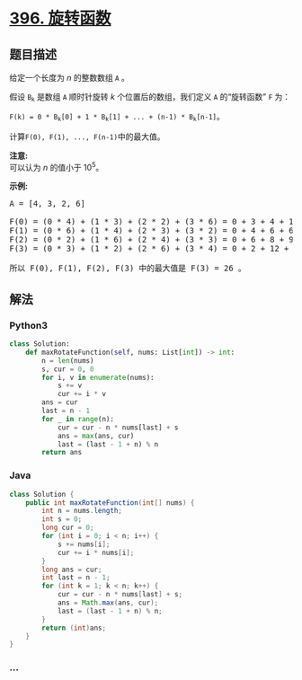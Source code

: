 # [396. 旋转函数](https://leetcode-cn.com/problems/rotate-function)



## 题目描述

<!-- 这里写题目描述 -->

<p>给定一个长度为 <em>n</em> 的整数数组&nbsp;<code>A</code>&nbsp;。</p>

<p>假设&nbsp;<code>B<sub>k</sub></code>&nbsp;是数组&nbsp;<code>A</code>&nbsp;顺时针旋转 <em>k</em> 个位置后的数组，我们定义&nbsp;<code>A</code>&nbsp;的&ldquo;旋转函数&rdquo;&nbsp;<code>F</code>&nbsp;为：</p>

<p><code>F(k) = 0 * B<sub>k</sub>[0] + 1 * B<sub>k</sub>[1] + ... + (n-1) * B<sub>k</sub>[n-1]</code>。</p>

<p>计算<code>F(0), F(1), ..., F(n-1)</code>中的最大值。</p>

<p><strong>注意:</strong><br />
可以认为<em> n</em> 的值小于 10<sup>5</sup>。</p>

<p><strong>示例:</strong></p>

<pre>
A = [4, 3, 2, 6]

F(0) = (0 * 4) + (1 * 3) + (2 * 2) + (3 * 6) = 0 + 3 + 4 + 18 = 25
F(1) = (0 * 6) + (1 * 4) + (2 * 3) + (3 * 2) = 0 + 4 + 6 + 6 = 16
F(2) = (0 * 2) + (1 * 6) + (2 * 4) + (3 * 3) = 0 + 6 + 8 + 9 = 23
F(3) = (0 * 3) + (1 * 2) + (2 * 6) + (3 * 4) = 0 + 2 + 12 + 12 = 26

所以 F(0), F(1), F(2), F(3) 中的最大值是 F(3) = 26 。
</pre>


## 解法

<!-- 这里可写通用的实现逻辑 -->

<!-- tabs:start -->

### **Python3**

<!-- 这里可写当前语言的特殊实现逻辑 -->

```python
class Solution:
    def maxRotateFunction(self, nums: List[int]) -> int:
        n = len(nums)
        s, cur = 0, 0
        for i, v in enumerate(nums):
            s += v
            cur += i * v
        ans = cur
        last = n - 1
        for _ in range(n):
            cur = cur - n * nums[last] + s
            ans = max(ans, cur)
            last = (last - 1 + n) % n
        return ans 
```

### **Java**

<!-- 这里可写当前语言的特殊实现逻辑 -->

```java
class Solution {
    public int maxRotateFunction(int[] nums) {
        int n = nums.length;
        int s = 0;
        long cur = 0;
        for (int i = 0; i < n; i++) {
            s += nums[i];
            cur += i * nums[i];
        }
        long ans = cur;
        int last = n - 1;
        for (int k = 1; k < n; k++) {
            cur = cur - n * nums[last] + s;
            ans = Math.max(ans, cur);
            last = (last - 1 + n) % n;
        }
        return (int)ans;
    }
}
```

### **...**

```

```

<!-- tabs:end -->
